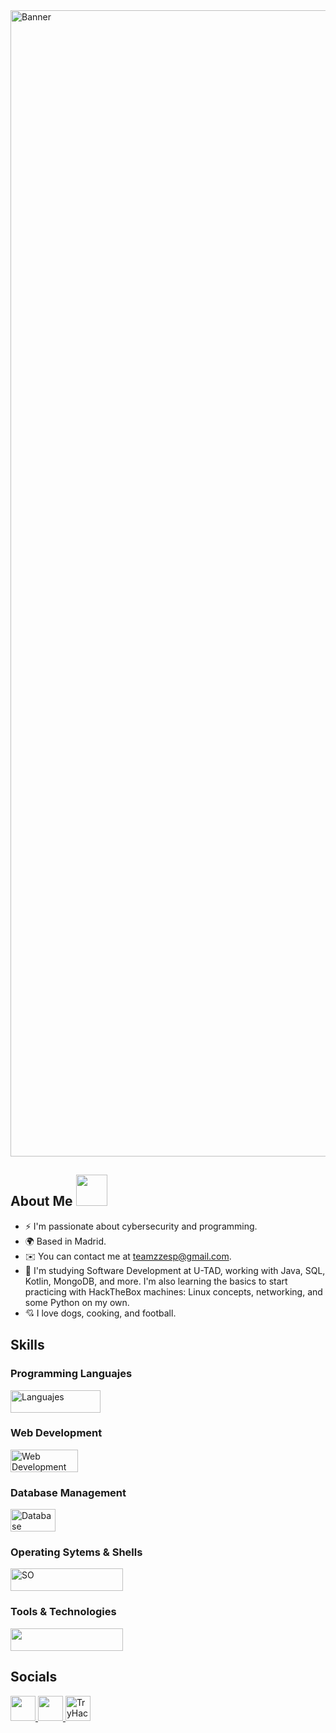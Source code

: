 

<img width="1834" alt="Banner" src="https://github.com/user-attachments/assets/9b017730-71ed-4460-bd6d-e3bea461ed4b">




## About Me  <picture><img src = "https://github.com/7oSkaaa/7oSkaaa/blob/main/Images/about_me.gif?raw=true" width = 50px></picture> 


*  ⚡ I'm passionate about cybersecurity and programming.
*  🌍 Based in Madrid.
*  ✉️ You can contact me at teamzzesp@gmail.com.
*  🧠 I'm studying Software Development at U-TAD, working with Java, SQL, Kotlin, MongoDB, and more. I'm also learning the basics to start practicing with HackTheBox machines: Linux concepts, networking, and some Python on my own.
*  💘 I love dogs, cooking, and football.

## Skills

<p align="left">

### Programming Languajes
<img width="144" height= "36" alt="Languajes" src="https://skillicons.dev/icons?i=java,python,kotlin,swift"/>

### Web Development
<img width="108" height= "36" alt="Web Development" src="https://skillicons.dev/icons?i=html,css,js"/>

### Database Management
<img width="72" height= "36" alt="Database Management" src="https://skillicons.dev/icons?i=mysql,mongodb"/>

### Operating Sytems & Shells
<img width="180" height= "36" alt="SO" src="https://skillicons.dev/icons?i=linux,windows,arch,powershell,bash"/>

### Tools & Technologies
<img width="180" height= "36" alt="" src="https://skillicons.dev/icons?i=git,docker,aws,postman,notion"/>

 

## Socials

<p align="left">
 <a href="https://www.github.com/Araanda41" target="_blank" rel="noreferrer">
   <picture>
     <source media="(prefers-color-scheme: dark)" srcset="https://raw.githubusercontent.com/danielcranney/readme-generator/main/public/icons/socials/github-dark.svg" />
     <source media="(prefers-color-scheme: light)" srcset="https://raw.githubusercontent.com/danielcranney/readme-generator/main/public/icons/socials/github.svg" />
     <img src="https://raw.githubusercontent.com/danielcranney/readme-generator/main/public/icons/socials/github.svg" width="40" height="40" />
   </picture>
 </a>
 <a href="https://www.linkedin.com/in/juanaranda41/" target="_blank" rel="noreferrer">
   <picture>
     <source media="(prefers-color-scheme: dark)" srcset="https://raw.githubusercontent.com/danielcranney/readme-generator/main/public/icons/socials/linkedin-dark.svg" />
     <source media="(prefers-color-scheme: light)" srcset="https://raw.githubusercontent.com/danielcranney/readme-generator/main/public/icons/socials/linkedin.svg" />
     <img src="https://raw.githubusercontent.com/danielcranney/readme-generator/main/public/icons/socials/linkedin.svg" width="40" height="40" />
   </picture>
 </a>
 <a href="https://tryhackme.com/r/p/Aranda41" target="_blank" rel="noreferrer">
   <img src="https://yt3.googleusercontent.com/hfBAf9-rRBuMN_Iu9WMN2MxWj27rFjQAs8JsDGyNcRjw1C5Gmf8ep1DJc_Mc27vCASRe2VdTStg=s160-c-k-c0x00ffffff-no-rj" width="40" height="40" alt="TryHackMe" />
 </a>
</p>

